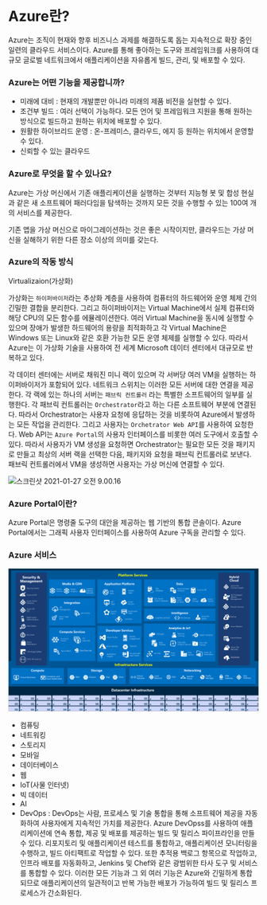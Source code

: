 # Azure란?

Azure는 조직이 현재와 향후 비즈니스 과제를 해결하도록 돕는 지속적으로 확장 중인 일련의 클라우드 서비스이다. Azure를 통해 좋아하는 도구와 프레임워크를 사용하여 대규모 글로벌 네트워크에서 애플리케이션을 자유롭게 빌드, 관리, 및 배포할 수 있다.

### Azure는 어떤 기능을 제공합니까?

- 미래에 대비 : 현재의 개발뿐만 아니라 미래의 제품 비전을 실현할 수 있다.
- 조건부 빌드 : 여러 선택이 가능하다. 모든 언어 및 프레임워크 지원을 통해 원하는 방식으로 빌드하고 원하는 위치에 배포할 수 있다.
- 원활한 하이브리드 운영 : 온-프레미스, 클라우드, 에지 등 원하는 위치에서 운영할 수 있다.
- 신뢰할 수 있는 클라우드

### Azure로 무엇을 할 수 있나요?

Azure는 가상 머신에서 기존 애플리케이션을 실행하는 것부터 지능형 봇 및 합성 현실과 같은 새 소프트웨어 패러다임을 탐색하는 것까지 모든 것을 수행할 수 있는 100여 개의 서비스를 제공한다.

기존 앱을 가상 머신으로 마이그레이션하는 것은 좋은 시작이지만, 클라우드는 가상 머신을 실해하기 위한 다른 장소 이상의 의미를 갖는다.

### Azure의 작동 방식

Virtualizaion(가상화)

가상화는 `하이퍼바이저`라는 추상화 계층을 사용하여 컴퓨터의 하드웨어와 운영 체제 간의 긴밀한 결합을 분리한다. 그리고 하이퍼바이저는 Virtual Machine에서 실제 컴퓨터와 해당 CPU의 모든 함수를 에뮬레이션한다. 여러 Virtual Machine을 동시에 실행할 수 있으며 장애가 발생한 하드웨어의 용량을 최적화하고 각 Virtual Machine은 Windows 또는 Linux와 같은 호환 가능한 모든 운영 체제를 실행할 수 있다. 따라서 Azure는 이 가상화 기술을 사용하여 전 세계 Microsoft 데이터 센터에서 대규모로 반복하고 있다.

각 데이터 센터에는 서버로 채워진 미니 랙이 있으며 각 서버당 여러 VM을 실행하는 하이퍼바이저가 포함되어 있다. 네트워크 스위치는 이러한 모든 서버에 대한 연결을 제공한다. 각 랙에 있는 하나의 서버는 `패브릭 컨트롤러` 라는 특별한 소프트웨어의 일부를 실행한다. 각 패브릭 컨트롤러는 `Orchestrator`라고 하는 다른 소프트웨어 부분에 연결된다. 따라서 Orchestrator는 사용자 요청에 응답하는 것을 비롯하여 Azure에서 발생하는 모든 작업을 관리한다. 그리고 사용자는 `Orchetrator Web API`를 사용하여 요청한다. Web API는 `Azure Portal`의 사용자 인터페이스를 비롯한 여러 도구에서 호출할 수 있다. 따라서 사용자가 VM 생성을 요청하면 Orchestrator는 필요한 모든 것을 패키지로 만들고 최상의  서버 랙을 선택한 다음, 패키지와 요청을 패브릭 컨트롤러로 보낸다. 패브릭 컨트롤러에서  VM을 생성하면 사용자는 가상 머신에 연결할 수 있다. 

![스크린샷 2021-01-27 오전 9.00.16](images/%E1%84%89%E1%85%B3%E1%84%8F%E1%85%B3%E1%84%85%E1%85%B5%E1%86%AB%E1%84%89%E1%85%A3%E1%86%BA%202021-01-27%20%E1%84%8B%E1%85%A9%E1%84%8C%E1%85%A5%E1%86%AB%209.00.16.png)

### Azure Portal이란?

Azure Portal은 명령줄 도구의 대안을 제공하는 웹 기반의 통합 콘솔이다. Azure Portal에서는 그래픽 사용자 인터페이스를 사용하여 Azure 구독을 관리할 수 있다.



### Azure 서비스

![보안 및 관리, 플랫폼 서비스, 하이브리드 클라우드 및 인프라 서비스에 대한 섹션을 포함하는 인기 있는 Azure 서비스의 전체 보기를 보여 주는 다이어그램.](images/azure-services.png)

- 컴퓨팅
- 네트워킹
- 스토리지
- 모바일
- 데이터베이스
- 웹
- IoT(사물 인터넷)
- 빅 데이터
- AI
- DevOps : DevOps는 사람, 프로세스 및 기술 통합을 통해 소프트웨어 제공을 자동화하여 사용자에게 지속적인 가치를 제공한다. Azure DevOpss를 사용하여 애플리케이션에 연속 통합, 제공 및 배포를 제공하는 빌드 및 릴리스 파이프라인을 만들 수 있다. 리포지토리 및 애플리케이션 테스트를 통합하고, 애플리케이션 모니터링을 수행하고, 빌드 아티팩트로 작업할 수 있다. 또한 추적용 백로그 항목으로 작업하고, 인프라 배포를 자동화하고, Jenkins 및 Chef와 같은 광범위한 타사 도구 및 서비스를 통합할 수 있다. 이러한 모든 기능과 그 외 여러 기능은 Azure와 긴밀하게 통합되므로 애플리케이션의 일관적이고 반복 가능한 배포가 가능하여 빌드 및 릴리스 프로세스가 간소화된다.